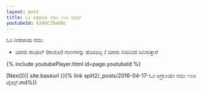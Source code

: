 ```yaml
---
layout: post
title: ಓಂ ವತ್ಸರಾಯ ನಮಃ ೧೦೮ ಟೈಮ್ಸ್
youtubeId: k24hCJ5eUOc
---
```

 
 
 ಓಂ ನೀರಜಾಯ ನಮಃ  
 
 -  ಯಾರು ರಾಯಲ್ (ರಾಜೋ) ಗುಣಗಳನ್ನು ಹೊಂದಿಲ್ಲ / ಯಾರು ನೀರಿನಿಂದ ಜನಿಸುತ್ತಾರೆ 
 
  
 
  
 
 
 
 
 
 


{% include youtubePlayer.html id=page.youtubeId %}
 
[Next]({{ site.baseurl }}{% link  split2/_posts/2016-04-17-ಓಂ ಅಗ್ರಾಂಯೇ ನಮಃ ೧೦೮ ಟೈಮ್ಸ್.md%})
 
